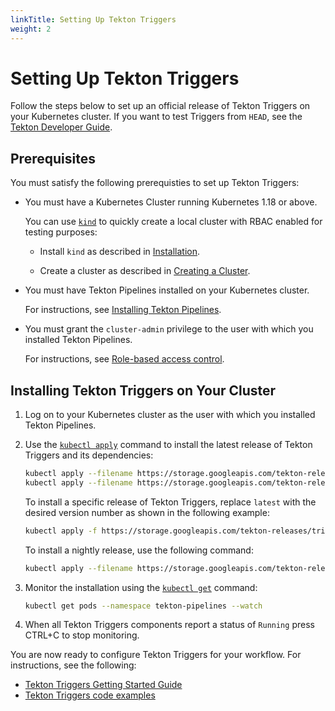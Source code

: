 ```yaml
---
linkTitle: Setting Up Tekton Triggers
weight: 2
---
```

# Setting Up Tekton Triggers

Follow the steps below to set up an official release of Tekton Triggers on your Kubernetes cluster.
If you want to test Triggers from `HEAD`, see the
[Tekton Developer Guide](https://github.com/tektoncd/triggers/blob/main/DEVELOPMENT.md#install-triggers).

## Prerequisites

You must satisfy the following prerequisties to set up Tekton Triggers:

* You must have a Kubernetes Cluster running Kubernetes 1.18 or above.

  You can use [`kind`](https://kind.sigs.k8s.io/) to quickly create a local cluster with RBAC enabled for testing purposes:

  * Install `kind` as described in [Installation](https://kind.sigs.k8s.io/docs/user/quick-start/#installation).

  * Create a cluster as described in [Creating a Cluster](https://kind.sigs.k8s.io/docs/user/quick-start/#creating-a-cluster).

* You must have Tekton Pipelines installed on your Kubernetes cluster.

  For instructions, see [Installing Tekton Pipelines](https://github.com/tektoncd/pipeline/blob/master/docs/install.md).

* You must grant the `cluster-admin` privilege to the user with which you installed Tekton Pipelines.

  For instructions, see [Role-based access control](https://cloud.google.com/kubernetes-engine/docs/how-to/role-based-access-control#prerequisites_for_using_role-based_access_control).

## Installing Tekton Triggers on Your Cluster

1. Log on to your Kubernetes cluster as the user with which you installed Tekton Pipelines.

1.  Use the [`kubectl apply`](https://kubernetes.io/docs/reference/generated/kubectl/kubectl-commands#apply) command to install the latest release of Tekton Triggers and its dependencies:

    ```bash
    kubectl apply --filename https://storage.googleapis.com/tekton-releases/triggers/latest/release.yaml
    kubectl apply --filename https://storage.googleapis.com/tekton-releases/triggers/latest/interceptors.yaml
    ```

    To install a specific release of Tekton Triggers, replace `latest` with the desired version number as shown in the following example:

    ```bash
    kubectl apply -f https://storage.googleapis.com/tekton-releases/triggers/previous/v0.1.0/release.yaml
    ```

    To install a nightly release, use the following command:

    ```bash
    kubectl apply --filename https://storage.googleapis.com/tekton-releases-nightly/triggers/latest/release.yaml
    ```

1.  Monitor the installation using the [`kubectl get`](https://kubernetes.io/docs/reference/generated/kubectl/kubectl-commands#get)
    command:

    ```bash
    kubectl get pods --namespace tekton-pipelines --watch
    ```

1. When all Tekton Triggers components report a status of `Running` press CTRL+C to stop monitoring.

You are now ready to configure Tekton Triggers for your workflow. For instructions, see the following:

- [Tekton Triggers Getting Started Guide](https://github.com/tektoncd/triggers/tree/release-v0.15.x/docs/getting-started)
- [Tekton Triggers code examples](https://github.com/tektoncd/triggers/tree/main/examples)
